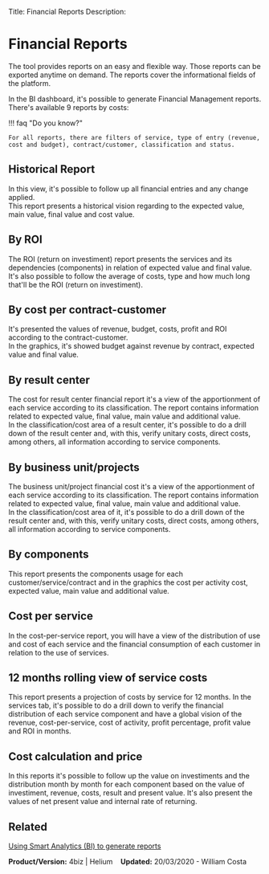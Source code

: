 Title: Financial Reports
Description:

# Financial Reports

The tool provides reports on an easy and flexible way. Those reports can be exported anytime on demand. The reports cover the informational fields of the platform.  

In the BI dashboard, it's possible to generate Financial Management reports.  
There's available 9 reports by costs: 

!!! faq "Do you know?"

    For all reports, there are filters of service, type of entry (revenue, cost and budget), contract/customer, classification and status.

## Historical Report

In this view, it's possible to follow up all financial entries and any change applied.  
This report presents a historical vision regarding to the expected value, main value, final value and cost value.

## By ROI

The ROI (return on investiment) report presents the services and its dependencies (components) in relation of expected value and final value. It's also possible to follow the average of costs, type and how much long that'll be the ROI (return on investiment). 

## By cost per contract-customer

It's presented the values of revenue, budget, costs, profit and ROI according to the contract-customer.  
In the graphics, it's showed budget against revenue by contract, expected value and final value.

## By result center

The cost for result center financial report it's a view of the apportionment of each service according to its classification. The report contains information related to expected value, final value, main value and additional value.   
In the classification/cost area of a result center, it's possible to do a drill down of the result center and, with this, verify unitary costs, direct costs, among others, all information according to service components.

## By business unit/projects

The business unit/project financial cost it's a view of the apportionment of each service according to its classification. The report contains information related to expected value, final value, main value and additional value.   
In the classification/cost area of it, it's possible to do a drill down of the result center and, with this, verify unitary costs, direct costs, among others, all information according to service components.

## By components

This report presents the components usage for each customer/service/contract and in the graphics the cost per activity cost, expected value, main value and additional value.

## Cost per service

In the cost-per-service report, you will have a view of the distribution of use and cost of each service and the financial consumption of each customer in relation to the use of services.

## 12 months rolling view of service costs 

This report presents a projection of costs by service for 12 months. In the services tab, it's possible to do a drill down to verify the financial distribution of each service component and have a global vision of the revenue, cost-per-service, cost of activity, profit percentage, profit value and ROI in months.

## Cost calculation and price

In this reports it's possible to follow up the value on investiments and the distribution month by month for each component based on the value of investiment, revenue, costs, result and present value. It's also present the values of net present value and internal rate of returning.

## Related 

[Using Smart Analytics (BI) to generate reports](https://documentation.run2biz.com/en-us/4biz-helium/additional-features/smart-analytics/use-bi-solution.html)

<b>Product/Version:</b> 4biz | Helium &nbsp;&nbsp;
    <b>Updated:</b> 20/03/2020 - William Costa
